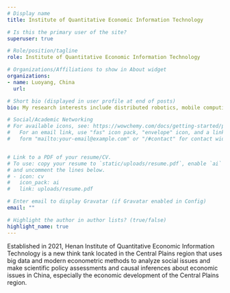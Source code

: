 ```yaml
---
# Display name
title: Institute of Quantitative Economic Information Technology

# Is this the primary user of the site?
superuser: true

# Role/position/tagline
role: Institute of Quantitative Economic Information Technology

# Organizations/Affiliations to show in About widget
organizations:
- name: Luoyang, China
  url: 

# Short bio (displayed in user profile at end of posts)
bio: My research interests include distributed robotics, mobile computing and programmable matter.

# Social/Academic Networking
# For available icons, see: https://wowchemy.com/docs/getting-started/page-builder/#icons
#   For an email link, use "fas" icon pack, "envelope" icon, and a link in the
#   form "mailto:your-email@example.com" or "/#contact" for contact widget.


# Link to a PDF of your resume/CV.
# To use: copy your resume to `static/uploads/resume.pdf`, enable `ai` icons in `params.toml`, 
# and uncomment the lines below.
# - icon: cv
#   icon_pack: ai
#   link: uploads/resume.pdf

# Enter email to display Gravatar (if Gravatar enabled in Config)
email: ""

# Highlight the author in author lists? (true/false)
highlight_name: true
---
```

Established in 2021, Henan Institute of Quantitative Economic Information Technology is a new think tank located in the Central Plains region that uses big data and modern econometric methods to analyze social issues and make scientific policy assessments and causal inferences about economic issues in China, especially the economic development of the Central Plains region.
